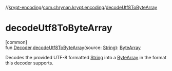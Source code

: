 //[krypt-encoding](../../index.md)/[com.chrynan.krypt.encoding](index.md)/[decodeUtf8ToByteArray](decode-utf8-to-byte-array.md)

# decodeUtf8ToByteArray

[common]\
fun [Decoder](-decoder/index.md).[decodeUtf8ToByteArray](decode-utf8-to-byte-array.md)(source: [String](https://kotlinlang.org/api/latest/jvm/stdlib/kotlin/-string/index.html)): [ByteArray](https://kotlinlang.org/api/latest/jvm/stdlib/kotlin/-byte-array/index.html)

Decodes the provided UTF-8 formatted [String](decode-utf8-to-byte-array.md) into a [ByteArray](https://kotlinlang.org/api/latest/jvm/stdlib/kotlin/-byte-array/index.html) in the format this decoder supports.
